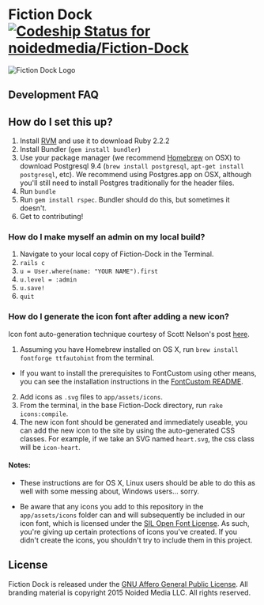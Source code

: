 Fiction Dock [ ![Codeship Status for noidedmedia/Fiction-Dock](https://codeship.com/projects/6aaaf110-f1c6-0132-77aa-52b2bfb2ddb1/status?branch=master)](https://codeship.com/projects/84989)
========

![Fiction Dock Logo](http://i.imgur.com/vFNLbd7.png)


## Development FAQ

## How do I set this up?
1. Install [RVM](https://rvm.io/) and use it to download Ruby 2.2.2
2. Install Bundler (`gem install bundler`)
3. Use your package manager (we recommend [Homebrew](http://brew.sh/) on OSX) to download Postgresql 9.4 (`brew install postgresql`, `apt-get install postgresql`, etc). We recommend using Postgres.app on OSX, although you'll still need to install Postgres traditionally for the header files.
4. Run `bundle`
5. Run `gem install rspec`. Bundler should do this, but sometimes it doesn't.
6. Get to contributing!

### How do I make myself an admin on my local build?

1. Navigate to your local copy of Fiction-Dock in the Terminal.
2. `rails c`
3. `u = User.where(name: "YOUR NAME").first`
4. `u.level = :admin`
5. `u.save!`
6. `quit`


### How do I generate the icon font after adding a new icon?

Icon font auto-generation technique courtesy of Scott Nelson's post [here](http://thisbythem.com/blog/rails-custom-font-icons/).

1. Assuming you have Homebrew installed on OS X, run `brew install fontforge ttfautohint` from the terminal.
  * If you want to install the prerequisites to FontCustom using other means, you can see the installation instructions in the [FontCustom README](https://github.com/FontCustom/fontcustom/#installation).
2. Add icons as `.svg` files to `app/assets/icons`.
3. From the terminal, in the base Fiction-Dock directory, run `rake icons:compile`.
4. The new icon font should be generated and immediately useable, you can add the new icon to the site by using the auto-generated CSS classes. For example, if we take an SVG named `heart.svg`, the css class will be `icon-heart`.

#### Notes:

* These instructions are for OS X, Linux users should be able to do this as well with some messing about, Windows users... sorry.

* Be aware that any icons you add to this repository in the `app/assets/icons` folder can and will subsequently be included in our icon font, which is licensed under the [SIL Open Font License](http://scripts.sil.org/cms/scripts/page.php?site_id=nrsi&id=OFL). As such, you're giving up certain protections of icons you've created. If you didn't create the icons, you shouldn't try to include them in this project.

## License

Fiction Dock is released under the [GNU Affero General Public License](http://opensource.org/licenses/AGPL-3.0).
All branding material is copyright 2015 Noided Media LLC. All rights reserved.
